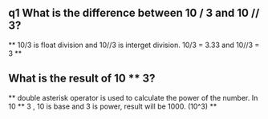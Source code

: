 ## q1 What is the difference between 10 / 3 and 10 // 3?
** 10/3 is float division and 10//3 is interget division. 10/3 = 3.33 and 10//3 = 3 **

## What is the result of 10 ** 3?
** double asterisk operator is used to calculate the power of the number. In 10 ** 3 , 10 is base and 3 is power, result will be 1000. (10^3) **

